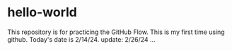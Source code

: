 # hello-world
This repository is for practicing the GitHub Flow.
This is my first time using github. Today's date is 2/14/24.
update: 2/26/24
...

